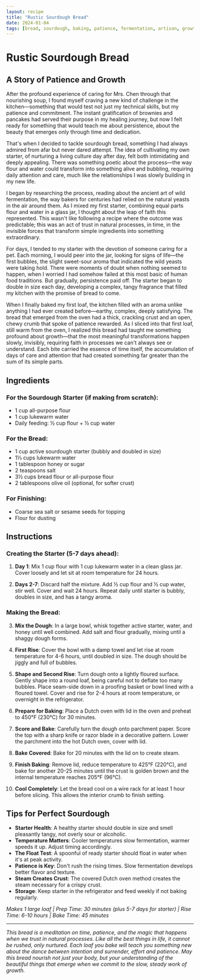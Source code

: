 ```yaml
---
layout: recipe
title: "Rustic Sourdough Bread"
date: 2024-01-04
tags: [bread, sourdough, baking, patience, fermentation, artisan, growth, persistence, tradition]
---
```


# Rustic Sourdough Bread

## A Story of Patience and Growth

After the profound experience of caring for Mrs. Chen through that nourishing soup, I found myself craving a new kind of challenge in the kitchen—something that would test not just my technical skills, but my patience and commitment. The instant gratification of brownies and pancakes had served their purpose in my healing journey, but now I felt ready for something that would teach me about persistence, about the beauty that emerges only through time and dedication.

That's when I decided to tackle sourdough bread, something I had always admired from afar but never dared attempt. The idea of cultivating my own starter, of nurturing a living culture day after day, felt both intimidating and deeply appealing. There was something poetic about the process—the way flour and water could transform into something alive and bubbling, requiring daily attention and care, much like the relationships I was slowly building in my new life.

I began by researching the process, reading about the ancient art of wild fermentation, the way bakers for centuries had relied on the natural yeasts in the air around them. As I mixed my first starter, combining equal parts flour and water in a glass jar, I thought about the leap of faith this represented. This wasn't like following a recipe where the outcome was predictable; this was an act of trust in natural processes, in time, in the invisible forces that transform simple ingredients into something extraordinary.

For days, I tended to my starter with the devotion of someone caring for a pet. Each morning, I would peer into the jar, looking for signs of life—the first bubbles, the slight sweet-sour aroma that indicated the wild yeasts were taking hold. There were moments of doubt when nothing seemed to happen, when I worried I had somehow failed at this most basic of human food traditions. But gradually, persistence paid off. The starter began to double in size each day, developing a complex, tangy fragrance that filled my kitchen with the promise of bread to come.

When I finally baked my first loaf, the kitchen filled with an aroma unlike anything I had ever created before—earthy, complex, deeply satisfying. The bread that emerged from the oven had a thick, crackling crust and an open, chewy crumb that spoke of patience rewarded. As I sliced into that first loaf, still warm from the oven, I realized this bread had taught me something profound about growth—that the most meaningful transformations happen slowly, invisibly, requiring faith in processes we can't always see or understand. Each bite carried the essence of time itself, the accumulation of days of care and attention that had created something far greater than the sum of its simple parts.

## Ingredients

### For the Sourdough Starter (if making from scratch):
- 1 cup all-purpose flour
- 1 cup lukewarm water
- Daily feeding: ½ cup flour + ½ cup water

### For the Bread:
- 1 cup active sourdough starter (bubbly and doubled in size)
- 1⅓ cups lukewarm water
- 1 tablespoon honey or sugar
- 2 teaspoons salt
- 3½ cups bread flour or all-purpose flour
- 2 tablespoons olive oil (optional, for softer crust)

### For Finishing:
- Coarse sea salt or sesame seeds for topping
- Flour for dusting

## Instructions

### Creating the Starter (5-7 days ahead):
1. **Day 1**: Mix 1 cup flour with 1 cup lukewarm water in a clean glass jar. Cover loosely and let sit at room temperature for 24 hours.

2. **Days 2-7**: Discard half the mixture. Add ½ cup flour and ½ cup water, stir well. Cover and wait 24 hours. Repeat daily until starter is bubbly, doubles in size, and has a tangy aroma.

### Making the Bread:
3. **Mix the Dough**: In a large bowl, whisk together active starter, water, and honey until well combined. Add salt and flour gradually, mixing until a shaggy dough forms.

4. **First Rise**: Cover the bowl with a damp towel and let rise at room temperature for 4-6 hours, until doubled in size. The dough should be jiggly and full of bubbles.

5. **Shape and Second Rise**: Turn dough onto a lightly floured surface. Gently shape into a round loaf, being careful not to deflate too many bubbles. Place seam-side down in a proofing basket or bowl lined with a floured towel. Cover and rise for 2-4 hours at room temperature, or overnight in the refrigerator.

6. **Prepare for Baking**: Place a Dutch oven with lid in the oven and preheat to 450°F (230°C) for 30 minutes.

7. **Score and Bake**: Carefully turn the dough onto parchment paper. Score the top with a sharp knife or razor blade in a decorative pattern. Lower the parchment into the hot Dutch oven, cover with lid.

8. **Bake Covered**: Bake for 20 minutes with the lid on to create steam.

9. **Finish Baking**: Remove lid, reduce temperature to 425°F (220°C), and bake for another 20-25 minutes until the crust is golden brown and the internal temperature reaches 205°F (96°C).

10. **Cool Completely**: Let the bread cool on a wire rack for at least 1 hour before slicing. This allows the interior crumb to finish setting.

## Tips for Perfect Sourdough

- **Starter Health**: A healthy starter should double in size and smell pleasantly tangy, not overly sour or alcoholic.
- **Temperature Matters**: Cooler temperatures slow fermentation, warmer speeds it up. Adjust timing accordingly.
- **The Float Test**: A spoonful of ready starter should float in water when it's at peak activity.
- **Patience is Key**: Don't rush the rising times. Slow fermentation develops better flavor and texture.
- **Steam Creates Crust**: The covered Dutch oven method creates the steam necessary for a crispy crust.
- **Storage**: Keep starter in the refrigerator and feed weekly if not baking regularly.

*Makes 1 large loaf | Prep Time: 30 minutes (plus 5-7 days for starter) | Rise Time: 6-10 hours | Bake Time: 45 minutes*

---

*This bread is a meditation on time, patience, and the magic that happens when we trust in natural processes. Like all the best things in life, it cannot be rushed, only nurtured. Each loaf you bake will teach you something new about the dance between intention and surrender, effort and patience. May this bread nourish not just your body, but your understanding of the beautiful things that emerge when we commit to the slow, steady work of growth.*